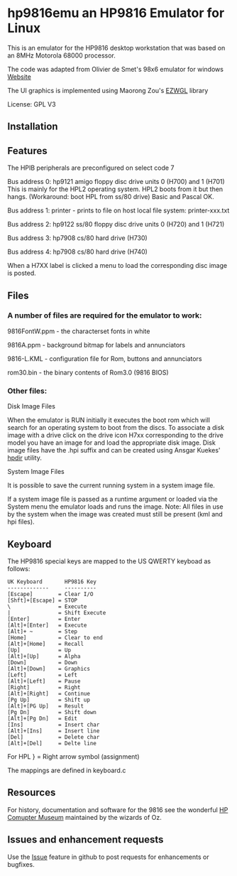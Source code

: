 # hp9816emu an HP9816 Emulator for Linux

This is an emulator for the HP9816 desktop workstation that was based on an 8MHz Motorola 68000 processor.

The code was adapted from Olivier de Smet's 98x6 emulator for windows
 [Website](https://sites.google.com/site/olivier2smet2/hp_projects/hp98x6)

The UI graphics is implemented using Maorong Zou's [EZWGL](https://github.com/dpenkler/EZWGL) library

License: GPL V3

## Installation


## Features

The HPIB peripherals are preconfigured on select code 7

Bus address 0: hp9121 amigo floppy disc drive units 0 (H700) and 1 (H701)
               This is mainly for the HPL2 operating system.
	       HPL2 boots from it but then hangs. (Workaround: boot HPL from ss/80 drive)
	       Basic and Pascal OK.

Bus address 1: printer - prints to file on host local file system:
               printer-xxx.txt

Bus address 2: hp9122 ss/80 floppy disc drive units 0 (H720) and 1 (H721)

Bus address 3: hp7908 cs/80 hard drive (H730)

Bus address 4: hp7908 cs/80 hard drive (H740)

When a H7XX label is clicked a menu to load the corresponding disc image is posted.

## Files

### A number of files are required for the emulator to work:

 9816FontW.ppm      - the characterset fonts in white
 
 9816A.ppm          - background bitmap for labels and annunciators
 
 9816-L.KML         - configuration file for Rom, buttons and annunciators
 
 rom30.bin          - the binary contents of Rom3.0 (9816 BIOS)

### Other files:

  Disk Image Files

When the emulator is RUN initially it executes the boot rom which will
search for an operating system to boot from the discs. To associate
a disk image with a drive click on the drive icon H7xx corresponding
to the drive model you have an image for and load the
appropriate disk image. Disk image files have the .hpi suffix and can
be created using Ansgar Kuekes' [hpdir](https://hp9845.net/9845/projects/hpdir/) utility.

  System Image Files

It is possible to save the current running system in a system image file.

If a system image file is passed as a runtime argument or loaded via the System menu the emulator loads and runs the image.
Note: All files in use by the system when the image was created must still be present (kml and hpi files).

## Keyboard

   The HP9816 special keys are mapped to the US QWERTY keyboad as follows:
   ```
   UK Keyboard       HP9816 Key
   -------------     ----------
   [Escape]        = Clear I/O
   [Shft]+[Escape] = STOP
   \               = Execute
   |               = Shift Execute
   [Enter]         = Enter
   [Alt]+[Enter]   = Execute
   [Alt]+ ~        = Step
   [Home]          = Clear to end
   [Alt]+[Home]    = Recall
   [Up]            = Up
   [Alt]+[Up]      = Alpha 
   [Down]          = Down
   [Alt]+[Down]    = Graphics
   [Left]          = Left
   [Alt]+[Left]    = Pause
   [Right]         = Right
   [Alt]+[Right]   = Continue
   [Pg Up]         = Shift up
   [Alt]+[PG Up]   = Result
   [Pg Dn]         = Shift down
   [Alt]+[Pg Dn]   = Edit
   [Ins]           = Insert char
   [Alt]+[Ins]     = Insert line
   [Del]           = Delete char
   [Alt]+[Del]     = Delte line
```

For HPL }  = Right arrow symbol (assignment)

The mappings are defined in keyboard.c


## Resources

For history, documentation and software for the 9816 see the wonderful [HP Comupter Museum](http://www.hpmuseum.net/display_item.php?hw=4)
maintained by the wizards of Oz.

## Issues and enhancement requests

Use the [Issue](https://github.com/dpenkler/hp9816emu/issues) feature in github to post requests for enhancements or bugfixes.
